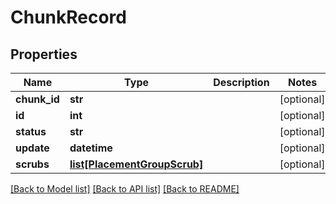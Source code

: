 # ChunkRecord

## Properties
Name | Type | Description | Notes
------------ | ------------- | ------------- | -------------
**chunk_id** | **str** |  | [optional] 
**id** | **int** |  | [optional] 
**status** | **str** |  | [optional] 
**update** | **datetime** |  | [optional] 
**scrubs** | [**list[PlacementGroupScrub]**](PlacementGroupScrub.md) |  | [optional] 

[[Back to Model list]](../README.md#documentation-for-models) [[Back to API list]](../README.md#documentation-for-api-endpoints) [[Back to README]](../README.md)



